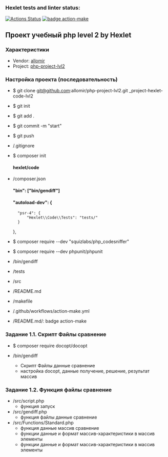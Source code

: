 ### Hexlet tests and linter status:
[![Actions Status](https://github.com/allomir/php-project-lvl2/workflows/hexlet-check/badge.svg)](https://github.com/allomir/php-project-lvl2/actions)
[![badge action-make](https://github.com/allomir/php-project-lvl2/actions/workflows/action-make.yml/badge.svg)](https://github.com/allomir/php-project-lvl2/actions/workflows/action-make.yml)

## Проект учебный php level 2 by Hexlet
### Характеристики
- Vendor: [allomir](https://github.com/allomir)
- Project: [php-project-lvl2](https://github.com/allomir/php-project-lvl2)

### Настройка проекта (последовательность)
- $ git clone git@github.com:allomir/php-project-lvl2.git _project-hexlet-code-lvl2
- $ git init
- $ git add .
- $ git commit -m "start"
- $ git push
- /.gitignore

- $ composer init
    #### hexlet/code
- /composer.json
    #### "bin": ["bin/gendiff"]
    #### "autoload-dev": {
        "psr-4": {
            "Hexlet\\Code\\Tests": "tests/"
        }
    },

- $ composer require --dev "squizlabs/php_codesniffer"
- $ composer require --dev phpunit/phpunit

- /bin/gendiff
- /tests
- /src
- /README.md

- /makefile

- /.github/workflows/action-make.yml
- /README.md/: badge action-make

### Задание 1.1. Скрипт Файлы сравнение
- $ composer require docopt/docopt

- /bin/gendiff
    - Скрипт Файлы данные сравнение
    - настройка docopt, данные получение, решение, результат массив

### Задание 1.2. Функция файлы сравнение
- /src/script.php
    - функция запуск
- /src/gendiff.php
    - функция файлы данные сравнение
- /src/Functions/Standard.php
    - функция данные массив сравнение
    - функции данные и формат массив-характеристики в массив элементы
    - функции данные и формат массив-характеристики в массив элементы
